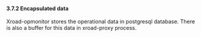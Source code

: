 #### 3.7.2 Encapsulated data

Xroad-opmonitor stores the operational data in postgresql database. There is also a buffer for this data in xroad-proxy process.